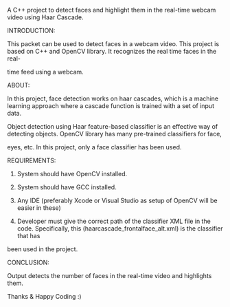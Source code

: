 A C++ project to detect faces and highlight them in the real-time webcam video using Haar Cascade.

INTRODUCTION:

This packet can be used to detect faces in a webcam video. This project is based on C++ and OpenCV library. It recognizes the real time faces in the real-

time feed using a webcam.

ABOUT:

In this project, face detection works on haar cascades, which is a machine learning approach where a cascade function is trained with a set of input data. 

Object detection using Haar feature-based classifier is an effective way of detecting objects. OpenCV library has many pre-trained classifiers for face,

eyes, etc. In this project, only a face classifier has been used.

REQUIREMENTS:

1. System should have OpenCV installed.

2. System should have GCC installed.

3. Any IDE (preferably Xcode or Visual Studio as setup of OpenCV will be easier in these)

4. Developer must give the correct path of the classifier XML file in the code. Specifically, this (haarcascade_frontalface_alt.xml) is the classifier that has 

been used in the project.

CONCLUSION:

Output detects the number of faces in the real-time video and highlights them.

Thanks & Happy Coding :)

